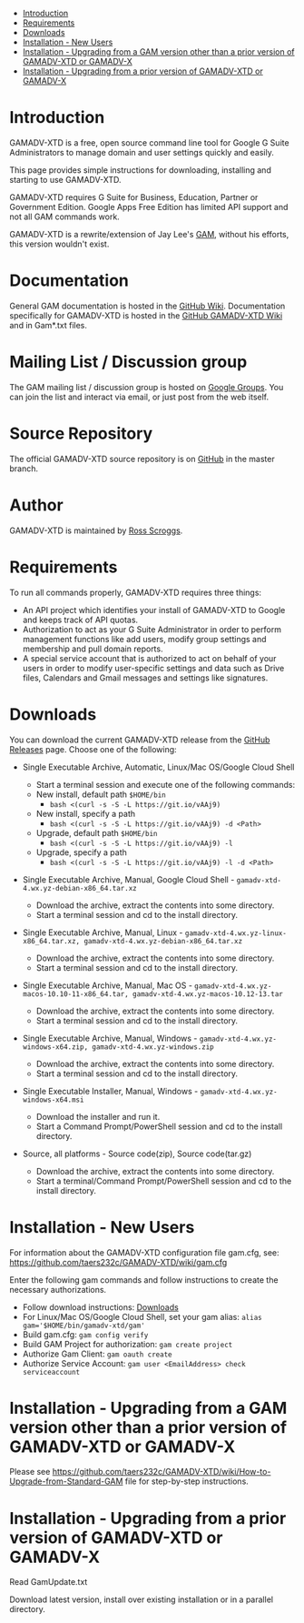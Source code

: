 - [Introduction](#introduction)
- [Requirements](#requirements)
- [Downloads](#downloads)
- [Installation - New Users](#installation---new-users)
- [Installation - Upgrading from a GAM version other than a prior version of GAMADV-XTD or GAMADV-X](#installation---upgrading-from-a-gam-version-other-than-a-prior-version-of-gamadv-xtd-or-gamadv-x)
- [Installation - Upgrading from a prior version of GAMADV-XTD or GAMADV-X](#installation---upgrading-from-a-prior-version-of-gamadv-xtd-or-gamadv-x)

# Introduction
GAMADV-XTD is a free, open source command line tool for Google G Suite Administrators to manage domain and user settings quickly and easily.

This page provides simple instructions for downloading, installing and starting to use GAMADV-XTD.

GAMADV-XTD requires G Suite for Business, Education, Partner or Government Edition. Google Apps Free Edition has limited API support and not all GAM commands work.

GAMADV-XTD is a rewrite/extension of Jay Lee's [GAM](https://github.com/jay0lee/GAM), without his efforts, this version wouldn't exist.

# Documentation
General GAM documentation is hosted in the [GitHub Wiki]. Documentation specifically for GAMADV-XTD is hosted in the [GitHub GAMADV-XTD Wiki] and in Gam*.txt files.

# Mailing List / Discussion group
The GAM mailing list / discussion group is hosted on [Google Groups].  You can join the list and interact via email, or just post from the web itself.

# Source Repository
The official GAMADV-XTD source repository is on [GitHub] in the master branch.

# Author
GAMADV-XTD is maintained by <a href="mailto:ross.scroggs@gmail.com">Ross Scroggs</a>.

# Requirements
To run all commands properly, GAMADV-XTD requires three things:
* An API project which identifies your install of GAMADV-XTD to Google and keeps track of API quotas.
* Authorization to act as your G Suite Administrator in order to perform management functions like add users, modify group settings and membership and pull domain reports.
* A special service account that is authorized to act on behalf of your users in order to modify user-specific settings and data such as Drive files, Calendars and Gmail messages and settings like signatures.

# Downloads
You can download the current GAMADV-XTD release from the [GitHub Releases](https://github.com/taers232c/GAMADV-XTD/releases) page. Choose one of the following:

* Single Executable Archive, Automatic, Linux/Mac OS/Google Cloud Shell
  - Start a terminal session and execute one of the following commands:
  - New install, default path `$HOME/bin`
    - `bash <(curl -s -S -L https://git.io/vAAj9)`
  - New install, specify a path
    - `bash <(curl -s -S -L https://git.io/vAAj9) -d <Path>`
  - Upgrade, default path `$HOME/bin`
    - `bash <(curl -s -S -L https://git.io/vAAj9) -l`
  - Upgrade, specify a path
    - `bash <(curl -s -S -L https://git.io/vAAj9) -l -d <Path>`

* Single Executable Archive, Manual, Google Cloud Shell - `gamadv-xtd-4.wx.yz-debian-x86_64.tar.xz`
  - Download the archive, extract the contents into some directory.
  - Start a terminal session and cd to the install directory.

* Single Executable Archive, Manual, Linux - `gamadv-xtd-4.wx.yz-linux-x86_64.tar.xz, gamadv-xtd-4.wx.yz-debian-x86_64.tar.xz`
  - Download the archive, extract the contents into some directory.
  - Start a terminal session and cd to the install directory.

* Single Executable Archive, Manual, Mac OS - `gamadv-xtd-4.wx.yz-macos-10.10-11-x86_64.tar, gamadv-xtd-4.wx.yz-macos-10.12-13.tar`
  - Download the archive, extract the contents into some directory.
  - Start a terminal session and cd to the install directory.

* Single Executable Archive, Manual, Windows - `gamadv-xtd-4.wx.yz-windows-x64.zip, gamadv-xtd-4.wx.yz-windows.zip`
  - Download the archive, extract the contents into some directory.
  - Start a terminal session and cd to the install directory.

* Single Executable Installer, Manual, Windows - `gamadv-xtd-4.wx.yz-windows-x64.msi`
  - Download the installer and run it.
  - Start a Command Prompt/PowerShell session and cd to the install directory.

* Source, all platforms - Source code(zip), Source code(tar.gz)
  - Download the archive, extract the contents into some directory.
  - Start a terminal/Command Prompt/PowerShell session and cd to the install directory.

# Installation - New Users
For information about the GAMADV-XTD configuration file gam.cfg, see: https://github.com/taers232c/GAMADV-XTD/wiki/gam.cfg

Enter the following gam commands and follow instructions to create the necessary authorizations.
- Follow download instructions: [Downloads](#downloads)
- For Linux/Mac OS/Google Cloud Shell, set your gam alias: `alias gam='$HOME/bin/gamadv-xtd/gam'`
- Build gam.cfg: `gam config verify`
- Build GAM Project for authorization: `gam create project`
- Authorize Gam Client: `gam oauth create`
- Authorize Service Account: `gam user <EmailAddress> check serviceaccount`

# Installation - Upgrading from a GAM version other than a prior version of GAMADV-XTD or GAMADV-X
Please see https://github.com/taers232c/GAMADV-XTD/wiki/How-to-Upgrade-from-Standard-GAM file for step-by-step instructions.

# Installation - Upgrading from a prior version of GAMADV-XTD or GAMADV-X
Read GamUpdate.txt

Download latest version, install over existing installation or in a parallel directory.

[GitHub Releases]: https://github.com/taers232c/GAMADV-XTD/releases
[GitHub]: https://github.com/taers232c/GAMADV-XTD/tree/master
[GitHub Wiki]: https://github.com/jay0lee/GAM/wiki/
[GitHub GAMADV-XTD Wiki]: https://github.com/taers232c/GAMADV-XTD/wiki/
[Google Groups]: http://groups.google.com/group/google-apps-manager
